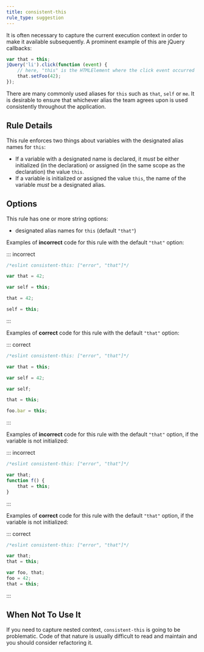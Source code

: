 ```yaml
---
title: consistent-this
rule_type: suggestion
---
```



It is often necessary to capture the current execution context in order to make it available subsequently. A prominent example of this are jQuery callbacks:

```js
var that = this;
jQuery('li').click(function (event) {
    // here, "this" is the HTMLElement where the click event occurred
    that.setFoo(42);
});
```

There are many commonly used aliases for `this` such as `that`, `self` or `me`. It is desirable to ensure that whichever alias the team agrees upon is used consistently throughout the application.

## Rule Details

This rule enforces two things about variables with the designated alias names for `this`:

* If a variable with a designated name is declared, it *must* be either initialized (in the declaration) or assigned (in the same scope as the declaration) the value `this`.
* If a variable is initialized or assigned the value `this`, the name of the variable *must* be a designated alias.

## Options

This rule has one or more string options:

* designated alias names for `this` (default `"that"`)

Examples of **incorrect** code for this rule with the default `"that"` option:

::: incorrect

```js
/*eslint consistent-this: ["error", "that"]*/

var that = 42;

var self = this;

that = 42;

self = this;
```

:::

Examples of **correct** code for this rule with the default `"that"` option:

::: correct

```js
/*eslint consistent-this: ["error", "that"]*/

var that = this;

var self = 42;

var self;

that = this;

foo.bar = this;
```

:::

Examples of **incorrect** code for this rule with the default `"that"` option, if the variable is not initialized:

::: incorrect

```js
/*eslint consistent-this: ["error", "that"]*/

var that;
function f() {
    that = this;
}
```

:::

Examples of **correct** code for this rule with the default `"that"` option, if the variable is not initialized:

::: correct

```js
/*eslint consistent-this: ["error", "that"]*/

var that;
that = this;

var foo, that;
foo = 42;
that = this;
```

:::

## When Not To Use It

If you need to capture nested context, `consistent-this` is going to be problematic. Code of that nature is usually difficult to read and maintain and you should consider refactoring it.
